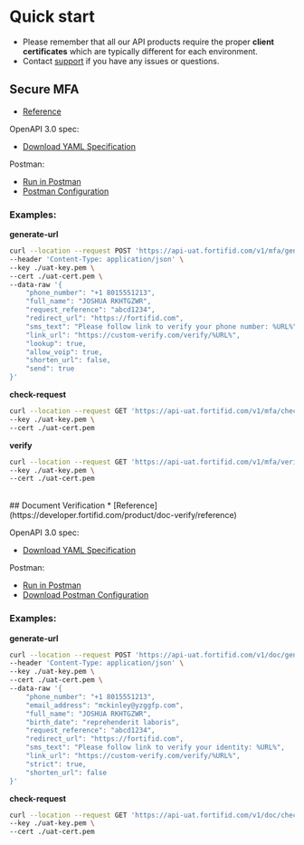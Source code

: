 # Quick start

* Please remember that all our API products require the proper **client certificates** which are typically different for each environment.
* Contact <a href="mailto:support@fortifid.zendesk.com">support</a> if you have any issues or questions.

## Secure MFA
* [Reference](https://developer.fortifid.com/product/mfa/reference)

OpenAPI 3.0 spec:
* [Download YAML Specification](https://portal-uat.fortifid.com/public/api/yaml/mfa)

Postman:
* [Run in Postman](https://god.gw.postman.com/run-collection/dc0aae024b466c2b10a6)
* [ Postman Configuration](https://www.getpostman.com/collections/dc0aae024b466c2b10a6)

### Examples:

**generate-url**
```bash
curl --location --request POST 'https://api-uat.fortifid.com/v1/mfa/generate-url' \
--header 'Content-Type: application/json' \
--key ./uat-key.pem \
--cert ./uat-cert.pem \
--data-raw '{
    "phone_number": "+1 8015551213",
    "full_name": "JOSHUA RKHTGZWR",
    "request_reference": "abcd1234",
    "redirect_url": "https://fortifid.com",
    "sms_text": "Please follow link to verify your phone number: %URL%",
    "link_url": "https://custom-verify.com/verify/%URL%",
    "lookup": true,
    "allow_voip": true,
    "shorten_url": false,
    "send": true
}'
```

**check-request**
```bash
curl --location --request GET 'https://api-uat.fortifid.com/v1/mfa/check-request/{tranasaction_id}' \
--key ./uat-key.pem \
--cert ./uat-cert.pem
```

**verify**
```bash
curl --location --request GET 'https://api-uat.fortifid.com/v1/mfa/verify/{tranasaction_id}' \
--key ./uat-key.pem \
--cert ./uat-cert.pem
```

<br/>
## Document Verification
* [Reference](https://developer.fortifid.com/product/doc-verify/reference)

OpenAPI 3.0 spec:
* [Download YAML Specification](https://portal-uat.fortifid.com/public/api/yaml/doc-verify)

Postman:
* [Run in Postman](https://god.gw.postman.com/run-collection/f31f0433c0b8a154a17a)
* [Download Postman Configuration](https://www.getpostman.com/collections/f31f0433c0b8a154a17a)

### Examples:

**generate-url**
```bash
curl --location --request POST 'https://api-uat.fortifid.com/v1/doc/generate-url' \
--header 'Content-Type: application/json' \
--key ./uat-key.pem \
--cert ./uat-cert.pem \
--data-raw '{
    "phone_number": "+1 8015551213",
    "email_address": "mckinley@yzggfp.com",
    "full_name": "JOSHUA RKHTGZWR",
    "birth_date": "reprehenderit laboris",
    "request_reference": "abcd1234",
    "redirect_url": "https://fortifid.com",
    "sms_text": "Please follow link to verify your identity: %URL%",
    "link_url": "https://custom-verify.com/verify/%URL%",
    "strict": true,
    "shorten_url": false
}'
```

**check-request**
```bash
curl --location --request GET 'https://api-uat.fortifid.com/v1/doc/check-request/{tranasaction_id}' \
--key ./uat-key.pem \
--cert ./uat-cert.pem
```
